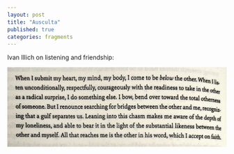 ```yaml
---
layout: post
title: "Ausculta"
published: true
categories: fragments
---
```


Ivan Illich on listening and friendship:

![Listening](/assets/illich_1.jpg)
